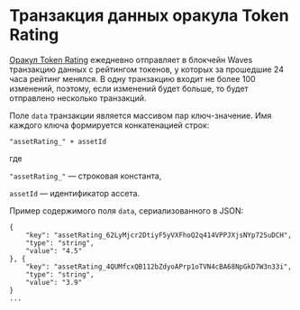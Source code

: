 # Транзакция данных оракула Token Rating
[Оракул Token Rating](https://oracles.wavesexplorer.com/oracle/Dqrh9Pok57XUTEEynpBKAUWRt5EUpSzpsGmo5cMnWynM) ежедневно отправляет в блокчейн Waves транзакцию данных с рейтингом токенов, у которых за прошедшие 24 часа рейтинг менялся. В одну транзакцию входит не более 100 изменений, поэтому, если изменений будет больше, то будет отправлено несколько транзакций.

Поле `data` транзакции является массивом пар ключ-значение. Имя каждого ключа формируется конкатенацией строк:
```
"assetRating_" + assetId
```
где 

`"assetRating_"` — строковая константа,

`assetId` — идентификатор ассета.

Пример содержимого поля `data`, сериализованного в JSON:
```
{
    "key": "assetRating_62LyMjcr2DtiyF5yVXFhoQ2q414VPPJXjsNYp72SuDCH",
    "type": "string",
    "value": "4.5"
}, {
    "key": "assetRating_4QUMfcxQB112bZdyoAPrp1oTVN4cBA68NpGkD7W3n33i",
    "type": "string",
    "value": "3.9"
}
...
```

